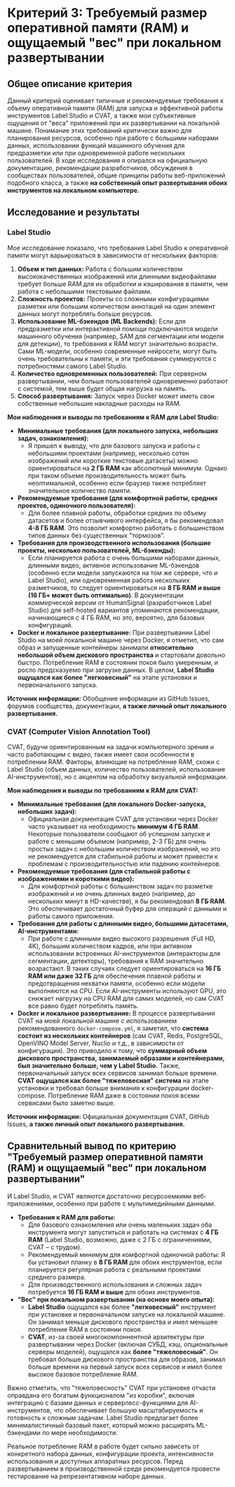 # Критерий 3: Требуемый размер оперативной памяти (RAM) и ощущаемый "вес" при локальном развертывании

## Общее описание критерия

Данный критерий оценивает типичные и рекомендуемые требования к объему оперативной памяти (RAM) для запуска и эффективной работы инструментов Label Studio и CVAT, а также мои субъективные ощущения от "веса" приложений при их развертывании на локальной машине. Понимание этих требований критически важно для планирования ресурсов, особенно при работе с большими наборами данных, использовании функций машинного обучения для предразметки или при одновременной работе нескольких пользователей. В ходе исследования я опирался на официальную документацию, рекомендации разработчиков, обсуждения в сообществах пользователей, общие принципы работы веб-приложений подобного класса, а также **на собственный опыт развертывания обоих инструментов на локальном компьютере.**

## Исследование и результаты

### Label Studio

Мое исследование показало, что требования Label Studio к оперативной памяти могут варьироваться в зависимости от нескольких факторов:

1.  **Объем и тип данных:** Работа с большим количеством высококачественных изображений или длинными видеофайлами требует больше RAM для их обработки и кэширования в памяти, чем работа с небольшими текстовыми файлами.
2.  **Сложность проектов:** Проекты со сложными конфигурациями разметки или большим количеством аннотаций на один элемент данных могут потреблять больше ресурсов.
3.  **Использование ML-бэкендов (ML Backends):** Если для предразметки или интерактивной помощи подключаются модели машинного обучения (например, SAM для сегментации или модели для детекции), то требования к RAM могут значительно возрасти. Сами ML-модели, особенно современные нейросети, могут быть очень требовательны к памяти, и эти требования суммируются с потребностями самого Label Studio.
4.  **Количество одновременных пользователей:** При серверном развертывании, чем больше пользователей одновременно работают с системой, тем выше будет общая нагрузка на память.
5.  **Способ развертывания:** Запуск через Docker может иметь свои собственные небольшие накладные расходы на RAM.

**Мои наблюдения и выводы по требованиям к RAM для Label Studio:**

*   **Минимальные требования (для локального запуска, небольших задач, ознакомления):**
    *   Я пришел к выводу, что для базового запуска и работы с небольшими проектами (например, несколько сотен изображений или короткие текстовые датасеты) можно ориентироваться на **2 ГБ RAM** как абсолютный минимум. Однако при таком объеме производительность может быть неоптимальной, особенно если браузер также потребляет значительное количество памяти.
*   **Рекомендуемые требования (для комфортной работы, средних проектов, одиночного пользователя):**
    *   Для более плавной работы, обработки средних по объему датасетов и более отзывчивого интерфейса, я бы рекомендовал **4-8 ГБ RAM**. Это позволит комфортно работать с большинством типов данных без существенных "тормозов".
*   **Требования для производственного использования (большие проекты, несколько пользователей, ML-бэкенды):**
    *   Если планируется работа с очень большими наборами данных, длинными видео, активное использование ML-бэкендов (особенно если модели запускаются на том же сервере, что и Label Studio), или одновременная работа нескольких разметчиков, то следует ориентироваться на **8 ГБ RAM и выше (16 ГБ+ может быть оптимально)**. В документации коммерческой версии от HumanSignal (разработчиков Label Studio) для self-hosted вариантов упоминаются рекомендации, начинающиеся с 4 ГБ RAM, но это, вероятно, для базовых конфигураций.
*   **Docker и локальное развертывание:** При развертывании Label Studio на моей локальной машине через Docker, я отметил, что сам образ и запущенные контейнеры занимали **относительно небольшой объем дискового пространства** и стартовали довольно быстро. Потребление RAM в состоянии покоя было умеренным, и росло предсказуемо при загрузке данных. В целом, **Label Studio ощущался как более "легковесный"** на этапе установки и первоначального запуска.

**Источник информации:** Обобщение информации из GitHub Issues, форумов сообщества, документации, **а также личный опыт локального развертывания.**

### CVAT (Computer Vision Annotation Tool)

CVAT, будучи ориентированным на задачи компьютерного зрения и часто работающим с видео, также имеет свои особенности в потреблении RAM. Факторы, влияющие на потребление RAM, схожи с Label Studio (объем данных, количество пользователей, использование AI-инструментов), но с акцентом на обработку визуальной информации.

**Мои наблюдения и выводы по требованиям к RAM для CVAT:**

*   **Минимальные требования (для локального Docker-запуска, небольших задач):**
    *   Официальная документация CVAT для установки через Docker часто указывает на необходимость **минимум 4 ГБ RAM**. Некоторые пользователи сообщают об успешном запуске и работе с меньшим объемом (например, 2-3 ГБ) для очень простых задач с небольшим количеством изображений, но это не рекомендуется для стабильной работы и может привести к проблемам с производительностью или падению контейнеров.
*   **Рекомендуемые требования (для стабильной работы с изображениями и короткими видео):**
    *   Для комфортной работы с большинством задач по разметке изображений и не очень длинных видео (например, до нескольких минут в HD-качестве), я бы рекомендовал **8 ГБ RAM**. Это обеспечивает достаточный буфер для операций с данными и работы самого приложения.
*   **Требования для работы с длинными видео, большими датасетами, AI-инструментами:**
    *   При работе с длинными видео высокого разрешения (Full HD, 4K), большим количеством кадров, или при активном использовании встроенных AI-инструментов (интеракторы для сегментации, детекторы), требования к RAM значительно возрастают. В таких случаях следует ориентироваться на **16 ГБ RAM или даже 32 ГБ** для обеспечения плавной работы и предотвращения нехватки памяти, особенно если модели выполняются на CPU. Если AI-инструменты используют GPU, это снижает нагрузку на CPU RAM для самих моделей, но сам CVAT все равно будет потреблять память.
*   **Docker и локальное развертывание:** В процессе развертывания CVAT на моей локальной машине с использованием рекомендованного `docker-compose.yml`, я заметил, что **система состоит из нескольких контейнеров** (сам CVAT, Redis, PostgreSQL, OpenVINO Model Server, Nuclio и т.д., в зависимости от конфигурации). Это приводило к тому, что **суммарный объем дискового пространства, занимаемый образами и контейнерами, был значительно больше, чем у Label Studio.** Также, первоначальный запуск всех сервисов занимал больше времени. **CVAT ощущался как более "тяжеловесная" система** на этапе установки и требовал больше внимания к конфигурации docker-compose. Потребление RAM даже в состоянии покоя всеми сервисами было заметно выше.

**Источник информации:** Официальная документация CVAT, GitHub Issues, **а также личный опыт локального развертывания.**

## Сравнительный вывод по критерию "Требуемый размер оперативной памяти (RAM) и ощущаемый "вес" при локальном развертывании"

И Label Studio, и CVAT являются достаточно ресурсоемкими веб-приложениями, особенно при работе с мультимедийными данными.

*   **Требования к RAM для работы:**
    *   Для базового ознакомления или очень маленьких задач оба инструмента могут запуститься и работать на системах с **4 ГБ RAM** (Label Studio, возможно, даже с 2 ГБ с ограничениями, CVAT – с трудом).
    *   Рекомендуемый минимум для комфортной одиночной работы: Я бы установил планку в **8 ГБ RAM** для обоих инструментов, если планируется регулярная работа с реальными проектами среднего размера.
    *   Для производственного использования и сложных задач потребуется **16 ГБ RAM и выше** для обоих инструментов.
*   **"Вес" при локальном развертывании (на основе моего опыта):**
    *   **Label Studio** ощущался как более **"легковесный"** инструмент при установке и первоначальном запуске на локальной машине. Он занимал меньше дискового пространства и имел меньшее потребление RAM в состоянии покоя.
    *   **CVAT**, из-за своей многокомпоннентной архитектуры при развертывании через Docker (включая СУБД, кэш, опциональные серверы моделей), ощущался как **более "тяжеловесный"**. Он требовал больше дискового пространства для образов, занимал больше времени на первый запуск всех сервисов и имел более высокое базовое потребление RAM.

Важно отметить, что "тяжеловесность" CVAT при установке отчасти оправдана его богатым функционалом "из коробки", включая интеграцию с базами данных и серверлесс-функциями для AI-инструментов, что обеспечивает большую масштабируемость и готовность к сложным задачам. Label Studio предлагает более минималистичный базовый пакет, который можно расширять ML-бэкендами по мере необходимости.

Реальное потребление RAM в работе будет сильно зависеть от конкретного набора данных, конфигурации проекта, интенсивности использования и доступных аппаратных ресурсов. Перед развертыванием в производственной среде рекомендуется провести тестирование на репрезентативном наборе данных.
